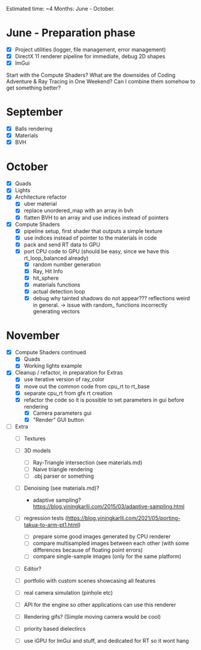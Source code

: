 Estimated time: ~4 Months: June - October.


# June - Preparation phase
- [X] Project utilities (logger, file management, error management)
- [X] DirectX 11 renderer pipeline for immediate, debug 2D shapes
- [X] ImGui

Start with the Compute Shaders? What are the downsides of Coding Adventure & 
Ray Tracing in One Weekend? Can I combine them somehow to get something better?

# September 
- [X] Balls rendering
- [X] Materials
- [X] BVH

# October
- [X] Quads
- [X] Lights
- [X] Architecture refactor 
    - [X] uber material
    - [X] replace unordered_map with an array in bvh
    - [X] flatten BVH to an array and use indices instead of pointers
- [X] Compute Shaders
  - [X] pipeline setup, first shader that outputs a simple texture
  - [X] use indices instead of pointer to the materials in code
  - [X] pack and send RT data to GPU
  - [X] port CPU code to GPU (should be easy, since we have this rt_loop_balanced already)
    - [X] random number generation
    - [X] Ray, Hit Info
    - [X] hit_sphere
    - [X] materials functions
    - [X] actual detection loop
    - [X] debug why tainted shadows do not appear??? reflections weird in general.
      -> issue with random_ functions incorrectly generating vectors

# November
- [X] Compute Shaders continued
  - [X] Quads
  - [X] Working lights example

- [X] Cleanup / refactor, in preparation for Extras
  - [X] use iterative version of ray_color
  - [X] move out the common code from cpu_rt to rt_base
  - [X] separate cpu_rt from gfx rt creation
  - [X] refactor the code so it is possible to set parameters in gui before rendering
    - [X] Camera parameters gui
    - [X] "Render" GUI button

- [ ] Extra
  - [ ] Textures
  - [ ] 3D models
    - [ ] Ray-Triangle intersection (see materials.md)
    - [ ] Naive triangle rendering
    - [ ] .obj parser or something
  - [ ] Denoising (see materials.md)?
    - adaptive sampling? https://blog.yiningkarlli.com/2015/03/adaptive-sampling.html
  - [ ] regression tests (https://blog.yiningkarlli.com/2021/05/porting-takua-to-arm-pt1.html)
    - [ ] prepare some good images generated by CPU renderer
    - [ ] compare multisampled images between each other (with some differences because of floating point errors)
    - [ ] compare single-sample images (only for the same platform) 
  - [ ] Editor?
  - [ ] portfolio with custom scenes showcasing all features
  - [ ] real camera simulation (pinhole etc)
  - [ ] API for the engine so other applications can use this renderer
  - [ ] Rendering gifs? (Simple moving camera would be cool)
  - [ ] priority based dielectircs
  - [ ] use iGPU for ImGui and stuff, and dedicated for RT so it wont hang

